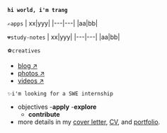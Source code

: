 **`hi world, i'm trang`**

`✍apps`
| xx|yyy|
|---|---|
|aa|bb|

`💔study-notes`
| xx|yyy|
|---|---|
|aa|bb|

`⚽creatives`
  - [blog ↗]()
  - [photos ↗]()
  - [videos ↗]()

`✨i'm looking for a SWE internship`
- objectives
  -**apply**
  -**explore** 
  - **contribute**
- more details in my [cover letter](), [CV](), and [portfolio]().


